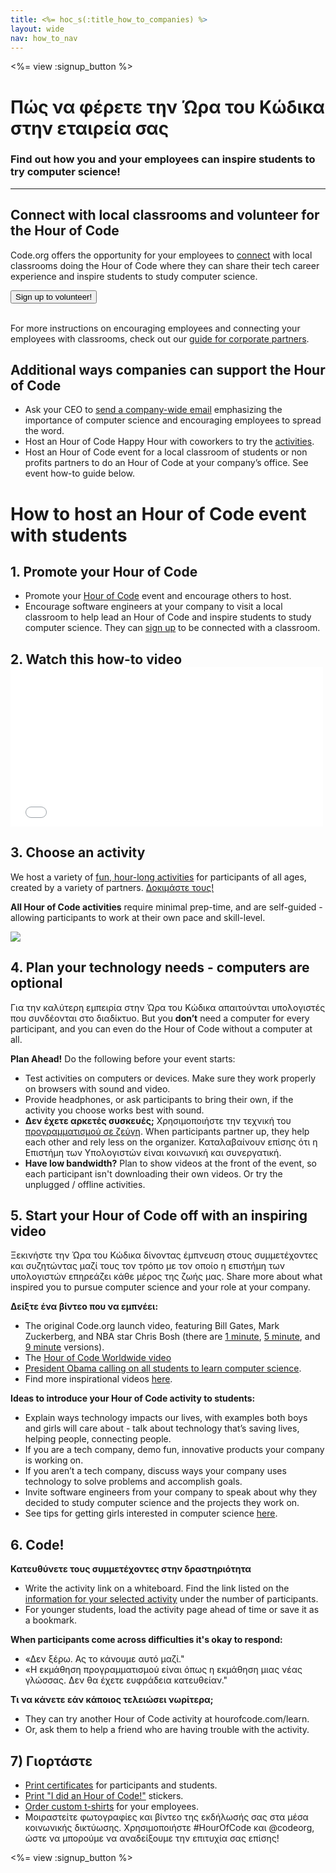 ```yaml
---
title: <%= hoc_s(:title_how_to_companies) %>
layout: wide
nav: how_to_nav
---
```

<%= view :signup_button %>

# Πώς να φέρετε την Ώρα του Κώδικα στην εταιρεία σας

### Find out how you and your employees can inspire students to try computer science!

---

## Connect with local classrooms and volunteer for the Hour of Code

Code.org offers the opportunity for your employees to [connect](<%= codeorg_url('/volunteer') %>) with local classrooms doing the Hour of Code where they can share their tech career experience and inspire students to study computer science.

<button>Sign up to volunteer!</button> <br /> <br /></p> 

For more instructions on encouraging employees and connecting your employees with classrooms, check out our [guide for corporate partners](<%= localized_file('/files/hoc-corporate-toolkit.pdf') %>).

## Additional ways companies can support the Hour of Code

- Ask your CEO to [send a company-wide email](<%= resolve_url('/promote/resources#sample-emails') %>) emphasizing the importance of computer science and encouraging employees to spread the word.
- Host an Hour of Code Happy Hour with coworkers to try the [activities](<%= resolve_url('/learn') %>).
- Host an Hour of Code event for a local classroom of students or non profits partners to do an Hour of Code at your company’s office. See event how-to guide below.

# How to host an Hour of Code event with students

## 1. Promote your Hour of Code

- Promote your [Hour of Code](<%= resolve_url('/promote') %>) event and encourage others to host.
- Encourage software engineers at your company to visit a local classroom to help lead an Hour of Code and inspire students to study computer science. They can [sign up](<%= codeorg_url('/volunteer/engineer') %>) to be connected with a classroom.

## 2. Watch this how-to video <iframe width="500" height="255" src="//www.youtube.com/embed/SrnvvWDm73k" frameborder="0" allowfullscreen mark="crwd-mark"></iframe> 

## 3. Choose an activity

We host a variety of [fun, hour-long activities](<%= resolve_url('/learn') %>) for participants of all ages, created by a variety of partners. [Δοκιμάστε τους!](<%= resolve_url('/learn') %>)

**All Hour of Code activities** require minimal prep-time, and are self-guided - allowing participants to work at their own pace and skill-level.

[![](/images/fit-700/tutorials.png)](<%= resolve_url('/learn') %>)

## 4. Plan your technology needs - computers are optional

Για την καλύτερη εμπειρία στην Ώρα του Κώδικα απαιτούνται υπολογιστές που συνδέονται στο διαδίκτυο. But you **don’t** need a computer for every participant, and you can even do the Hour of Code without a computer at all.

**Plan Ahead!** Do the following before your event starts:

- Test activities on computers or devices. Make sure they work properly on browsers with sound and video.
- Provide headphones, or ask participants to bring their own, if the activity you choose works best with sound.
- **Δεν έχετε αρκετές συσκευές;** Χρησιμοποιήστε την τεχνική του [προγραμματισμού σε ζεύγη](https://www.youtube.com/watch?v=vgkahOzFH2Q). When participants partner up, they help each other and rely less on the organizer. Καταλαβαίνουν επίσης ότι η Επιστήμη των Υπολογιστών είναι κοινωνική και συνεργατική.
- **Have low bandwidth?** Plan to show videos at the front of the event, so each participant isn't downloading their own videos. Or try the unplugged / offline activities.

## 5. Start your Hour of Code off with an inspiring video

Ξεκινήστε την Ώρα του Κώδικα δίνοντας έμπνευση στους συμμετέχοντες και συζητώντας μαζί τους τον τρόπο με τον οποίο η επιστήμη των υπολογιστών επηρεάζει κάθε μέρος της ζωής μας. Share more about what inspired you to pursue computer science and your role at your company.

**Δείξτε ένα βίντεο που να εμπνέει:**

- The original Code.org launch video, featuring Bill Gates, Mark Zuckerberg, and NBA star Chris Bosh (there are [1 minute](https://www.youtube.com/watch?v=qYZF6oIZtfc), [5 minute](https://www.youtube.com/watch?v=nKIu9yen5nc), and [9 minute](https://www.youtube.com/watch?v=dU1xS07N-FA) versions).
- The [Hour of Code Worldwide video](https://www.youtube.com/watch?v=KsOIlDT145A)
- [President Obama calling on all students to learn computer science](https://www.youtube.com/watch?v=6XvmhE1J9PY).
- Find more inspirational videos [here](https://www.youtube.com/playlist?list=PLzdnOPI1iJNfpD8i4Sx7U0y2MccnrNZuP).

**Ideas to introduce your Hour of Code activity to students:**

- Explain ways technology impacts our lives, with examples both boys and girls will care about - talk about technology that’s saving lives, helping people, connecting people.
- If you are a tech company, demo fun, innovative products your company is working on.
- If you aren’t a tech company, discuss ways your company uses technology to solve problems and accomplish goals.
- Invite software engineers from your company to speak about why they decided to study computer science and the projects they work on.
- See tips for getting girls interested in computer science [here](<%= codeorg_url('/girls') %>).

## 6. Code!

**Κατευθύνετε τους συμμετέχοντες στην δραστηριότητα**

- Write the activity link on a whiteboard. Find the link listed on the [information for your selected activity](<%= resolve_url('/learn') %>) under the number of participants.
- For younger students, load the activity page ahead of time or save it as a bookmark.

**When participants come across difficulties it's okay to respond:**

- «Δεν ξέρω. Ας το κάνουμε αυτό μαζί."
- «Η εκμάθηση προγραμματισμού είναι όπως η εκμάθηση μιας νέας γλώσσας. Δεν θα έχετε ευφράδεια κατευθείαν."

**Τι να κάνετε εάν κάποιος τελειώσει νωρίτερα;**

- They can try another Hour of Code activity at hourofcode.com/learn.
- Or, ask them to help a friend who are having trouble with the activity.

## 7) Γιορτάστε

- [Print certificates](<%= codeorg_url('/certificates') %>) for participants and students.
- [Print "I did an Hour of Code!"](<%= resolve_url('/promote/resources#stickers') %>) stickers.
- [Order custom t-shirts](http://blog.code.org/post/132608499493/hour-of-code-shirts-and-more) for your employees.
- Μοιραστείτε φωτογραφίες και βίντεο της εκδήλωσής σας στα μέσα κοινωνικής δικτύωσης. Χρησιμοποιήστε #HourOfCode και @codeorg, ώστε να μπορούμε να αναδείξουμε την επιτυχία σας επίσης!

<%= view :signup_button %>
